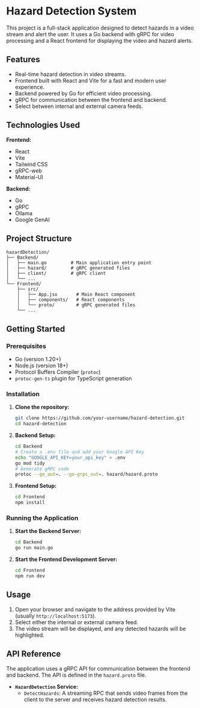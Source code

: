 # Hazard Detection System

This project is a full-stack application designed to detect hazards in a video stream and alert the user. It uses a Go backend with gRPC for video processing and a React frontend for displaying the video and hazard alerts.

## Features

*   Real-time hazard detection in video streams.
*   Frontend built with React and Vite for a fast and modern user experience.
*   Backend powered by Go for efficient video processing.
*   gRPC for communication between the frontend and backend.
*   Select between internal and external camera feeds.

## Technologies Used

**Frontend:**

*   React
*   Vite
*   Tailwind CSS
*   gRPC-web
*   Material-UI

**Backend:**

*   Go
*   gRPC
*   Ollama
*   Google GenAI

## Project Structure

```
hazardDetection/
├── Backend/
│   ├── main.go         # Main application entry point
│   ├── hazard/         # gRPC generated files
│   ├── client/         # gRPC client
│   └── ...
└── Frontend/
    ├── src/
    │   ├── App.jsx       # Main React component
    │   ├── components/   # React components
    │   └── proto/        # gRPC generated files
    └── ...
```

## Getting Started

### Prerequisites

*   Go (version 1.20+)
*   Node.js (version 18+)
*   Protocol Buffers Compiler (`protoc`)
*   `protoc-gen-ts` plugin for TypeScript generation

### Installation

1.  **Clone the repository:**

    ```bash
    git clone https://github.com/your-username/hazard-detection.git
    cd hazard-detection
    ```

2.  **Backend Setup:**

    ```bash
    cd Backend
    # Create a .env file and add your Google API Key
    echo "GOOGLE_API_KEY=your_api_key" > .env
    go mod tidy
    # Generate gRPC code
    protoc --go_out=. --go-grpc_out=. hazard/hazard.proto
    ```

3.  **Frontend Setup:**

    ```bash
    cd Frontend
    npm install
    ```

### Running the Application

1.  **Start the Backend Server:**

    ```bash
    cd Backend
    go run main.go
    ```

2.  **Start the Frontend Development Server:**

    ```bash
    cd Frontend
    npm run dev
    ```

## Usage

1.  Open your browser and navigate to the address provided by Vite (usually `http://localhost:5173`).
2.  Select either the internal or external camera feed.
3.  The video stream will be displayed, and any detected hazards will be highlighted.

## API Reference

The application uses a gRPC API for communication between the frontend and backend. The API is defined in the `hazard.proto` file.

*   **`HazardDetection` Service:**
    *   `DetectHazards`: A streaming RPC that sends video frames from the client to the server and receives hazard detection results.

